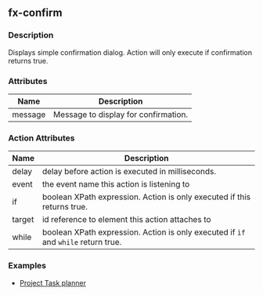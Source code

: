 ## fx-confirm

### Description

Displays simple confirmation dialog. Action will only execute if confirmation returns true.
### Attributes

| Name | Description |
|------|-------------|
| message | Message to display for confirmation. |

### Action Attributes

| Name | Description |
|------|-------------|
| delay | delay before action is executed in milliseconds. |
| event | the event name this action is listening to |
| if | boolean XPath expression. Action is only executed if this returns true. |
| target | id reference to element this action attaches to |
| while | boolean XPath expression. Action is only executed if `ìf` and `while` return true. |


### Examples

* [Project Task planner](../demo/project.html)
